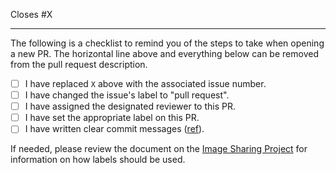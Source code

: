 Closes #X

---

The following is a checklist to remind you of the steps to take when opening a
new PR. The horizontal line above and everything below can be removed from the
pull request description.

- [ ] I have replaced `X` above with the associated issue number.
- [ ] I have changed the issue's label to "pull request".
- [ ] I have assigned the designated reviewer to this PR.
- [ ] I have set the appropriate label on this PR.
- [ ] I have written clear commit messages ([ref](http://chris.beams.io/posts/git-commit/)).

If needed, please review the document on the
[Image Sharing Project](https://sites.google.com/a/appfolio.com/eng/new-hire-resources/engineering-academy/ropes/image-sharing-project)
for information on how labels should be used.
